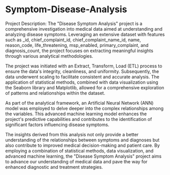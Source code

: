 # Symptom-Disease-Analysis


Project Description:
The "Disease Symptom Analysis" project is a comprehensive investigation into medical data aimed at understanding and analyzing disease symptoms. Leveraging an extensive dataset with features such as _id, chief_complaint_id, chief_complaint_name_id, name, reason_code, life_threatening, msp_enabled, primary_complaint, and diagnosis_count, the project focuses on extracting meaningful insights through various analytical methodologies.

The project was initiated with an Extract, Transform, Load (ETL) process to ensure the data's integrity, cleanliness, and uniformity. Subsequently, the data underwent scaling to facilitate consistent and accurate analysis. The application of statistical methods, combined with data visualization using the Seaborn library and Matplotlib, allowed for a comprehensive exploration of patterns and relationships within the dataset.

As part of the analytical framework, an Artificial Neural Network (ANN) model was employed to delve deeper into the complex relationships among the variables. This advanced machine learning model enhances the project's predictive capabilities and contributes to the identification of significant factors influencing disease symptoms.

The insights derived from this analysis not only provide a better understanding of the relationships between symptoms and diagnoses but also contribute to improved medical decision-making and patient care. By employing a combination of statistical methods, data visualization, and advanced machine learning, the "Disease Symptom Analysis" project aims to advance our understanding of medical data and pave the way for enhanced diagnostic and treatment strategies.

